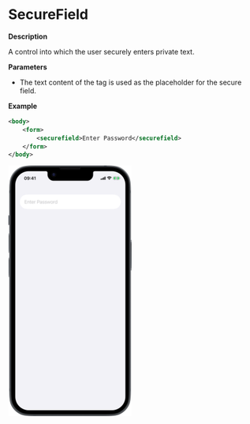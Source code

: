 # SecureField

**Description**

A control into which the user securely enters private text.

**Parameters**

- The text content of the tag is used as the placeholder for the secure field.

**Example**

```xml
<body>
    <form>
        <securefield>Enter Password</securefield>
    </form>
</body>
```
<img src="/Screenshots/Views/Controls/securefield_1.png" width="250" alt="Screenshot">
